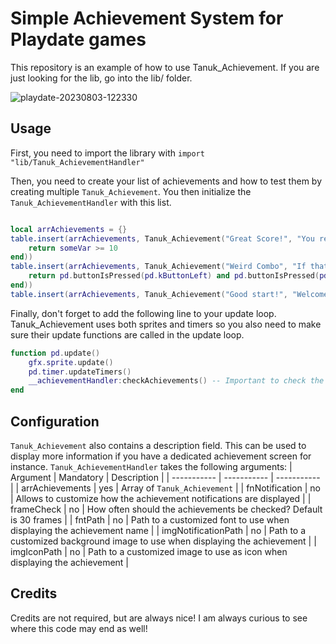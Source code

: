 # Simple Achievement System for Playdate games
This repository is an example of how to use Tanuk_Achievement. If you are just looking for the lib, go into the lib/ folder.

![playdate-20230803-122330](https://github.com/Schyzophrenic/Tanuk_Achievement/assets/1174479/4be98bf9-9f61-4b71-af64-905fda467ecc)


## Usage
First, you need to import the library with `import "lib/Tanuk_AchievementHandler" `

Then, you need to create your list of achievements and how to test them by creating multiple `Tanuk_Achievement`. You then initialize the `Tanuk_AchievementHandler` with this list. 
```lua

local arrAchievements = {}
table.insert(arrAchievements, Tanuk_Achievement("Great Score!", "You reached an awesome score", function ()
	return someVar >= 10 
end))
table.insert(arrAchievements, Tanuk_Achievement("Weird Combo", "If that's how you want to play", function ()
	return pd.buttonIsPressed(pd.kButtonLeft) and pd.buttonIsPressed(pd.kButtonB)
end))
table.insert(arrAchievements, Tanuk_Achievement("Good start!", "Welcome to the game", function () return true end)) -- This is going to be triggered when the game is started for instance
```

Finally, don't forget to add the following line to your update loop. Tanuk_Achievement uses both sprites and timers so you also need to make sure their update functions are called in the update loop.

```lua
function pd.update()
	gfx.sprite.update()
	pd.timer.updateTimers()
	__achievementHandler:checkAchievements() -- Important to check the achievements
end
```

## Configuration
`Tanuk_Achievement` also contains a description field. This can be used to display more information if you have a dedicated achievement screen for instance.
`Tanuk_AchievementHandler` takes the following arguments:
| Argument    | Mandatory | Description |
| ----------- | ----------- | ----------- |
| arrAchievements | yes | Array of `Tanuk_Achievement` |
| fnNotification | no | Allows to customize how the achievement notifications are displayed |
| frameCheck | no | How often should the achievements be checked? Default is 30 frames |
| fntPath | no | Path to a customized font to use when displaying the achievement name |
| imgNotificationPath | no | Path to a customized background image to use when displaying the achievement |
| imgIconPath | no | Path to a customized image to use as icon when displaying the achievement |

## Credits
Credits are not required, but are always nice! I am always curious to see where this code may end as well!
